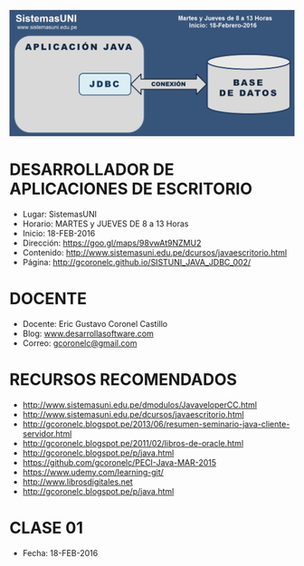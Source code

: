 ![Java Web Services](https://raw.githubusercontent.com/gcoronelc/SISTUNI_JAVA_JDBC_002/master/JavaCS.png)

# DESARROLLADOR DE APLICACIONES DE ESCRITORIO

- Lugar: SistemasUNI
- Horario: MARTES y JUEVES DE 8 a 13 Horas
- Inicio: 18-FEB-2016
- Dirección: https://goo.gl/maps/98vwAt9NZMU2
- Contenido: http://www.sistemasuni.edu.pe/dcursos/javaescritorio.html
- Página: http://gcoronelc.github.io/SISTUNI_JAVA_JDBC_002/

# DOCENTE

- Docente: Eric Gustavo Coronel Castillo
- Blog: www.desarrollasoftware.com
- Correo: gcoronelc@gmail.com

# RECURSOS RECOMENDADOS

- http://www.sistemasuni.edu.pe/dmodulos/JavaveloperCC.html
- http://www.sistemasuni.edu.pe/dcursos/javaescritorio.html
- http://gcoronelc.blogspot.pe/2013/06/resumen-seminario-java-cliente-servidor.html
- http://gcoronelc.blogspot.pe/2011/02/libros-de-oracle.html
- http://gcoronelc.blogspot.pe/p/java.html
- https://github.com/gcoronelc/PECI-Java-MAR-2015
- https://www.udemy.com/learning-git/
- http://www.librosdigitales.net
- http://gcoronelc.blogspot.pe/p/java.html

# CLASE 01 

- Fecha: 18-FEB-2016




